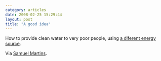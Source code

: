```yaml
---
category: articles
date: 2008-02-25 15:29:44
layout: post
title: "A good idea"
---
```


<p>How to provide clean water to very poor people, using <a href="//www.youtube.com/watch?v=uQu_Jppvzyk">a diferent energy source</a>.</p>Via <a href="http://urban.homelinux.org/">Samuel Martins</a>.
